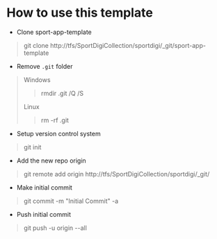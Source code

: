 # How to use this template
* Clone sport-app-template
> git clone http://tfs/SportDigiCollection/sportdigi/_git/sport-app-template

* Remove `.git` folder

> Windows
>> rmdir .git /Q /S
> 
> Linux
>> rm -rf .git

* Setup version control system
> git init

* Add the new repo origin
> git remote add origin http://tfs/SportDigiCollection/sportdigi/_git/<your-repo-name>

* Make initial commit
> git commit -m "Initial Commit" -a

* Push initial commit
> git push -u origin --all

